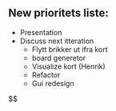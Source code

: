 ## New prioritets liste:
  - Presentation
  - Discuss next itteration
    - Flytt brikker ut ifra kort
    - board generetor
    - Visualize kort (Henrik)
    - Refactor
    - Gui redesign

$$ 
